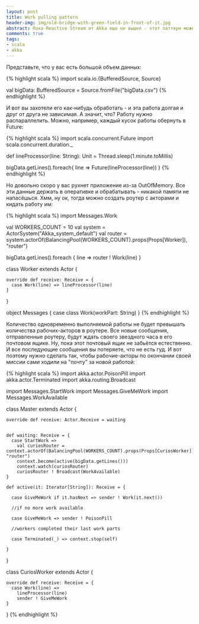 ```yaml
---
layout: post
title: Work pulling pattern
header-img: img/old-bridge-with-green-field-in-front-of-it.jpg
abstract: Пока Reactive Stream от Akka еще не вышел - этот паттерн может вас выручить.
comments: true
tags:
- scala
- akka
---
```


Представьте, что у вас есть большой объем данных:

{% highlight scala %}
import scala.io.{BufferedSource, Source}

val bigData: BufferedSource = Source.fromFile("bigData.csv")
{% endhighlight %}

 
И вот вы захотели его как-нибудь обработать - и эта работа долгая и друг от друга не зависимая. А значит, что? Работу нужно распараллелить. Можно, например, каждый кусок работы обернуть в Future:

{% highlight scala %}
  import scala.concurrent.Future
  import scala.concurrent.duration._

  def lineProcessor(line: String): Unit = Thread.sleep(1.minute.toMillis)

  bigData.getLines().foreach{ line =>
    Future(lineProcessor(line))
  }
{% endhighlight %}

Но довольно скоро у вас рухнет приложение из-за OutOfMemory. Все эти данные держать в оперативке и обрабатывать - никакой памяти не напасёшься.
Хмм, ну ок, тогда можно создать роутер с акторами и кидать работу им: 

{% highlight scala %}
  import Messages.Work
  
  val WORKERS_COUNT = 10
  val system = ActorSystem("Akka_system_default")
  val router = system.actorOf(BalancingPool(WORKERS_COUNT).props(Props[Worker]), "router")

  bigData.getLines().foreach { line =>
    router ! Work(line)
  }

  class Worker extends Actor {

    override def receive: Receive = {
      case Work(line) => lineProcessor(line)
    }

  }

  object Messages {
    case class Work(workPart: String)
  }
{% endhighlight %}

Количество одновременно выполняемой работы не будет превышать количества рабочих-акторов в роутере. Все новые сообщения, отправленные роутеру, будут ждать своего звездного часа в его почтовом ящике. Ну, пока этот почтовый ящик не забьётся естественно. И все последующие сообщения вы потеряете, что не есть гуд. 
И вот поэтому нужно сделать так, чтобы рабочие-акторы по окончании своей миссии сами ходили на "почту" за новой работой:

{% highlight scala %}
  import akka.actor.PoisonPill
  import akka.actor.Terminated
  import akka.routing.Broadcast

  import Messages.StartWork
  import Messages.GiveMeWork
  import Messages.WorkAvailable

  class Master extends Actor {

    override def receive: Actor.Receive = waiting


    def waiting: Receive = {
      case StartWork =>
        val curiosRouter = context.actorOf(BalancingPool(WORKERS_COUNT).props(Props[CuriosWorker]), "router")
        context.become(active(bigData.getLines()))
        context.watch(curiosRouter)
        curiosRouter ! Broadcast(WorkAvailable)
    }

    def active(it: Iterator[String]): Receive = {

      case GiveMeWork if it.hasNext => sender ! Work(it.next())

      //if no more work available
      
      case GiveMeWork => sender ! PoisonPill

      //workers completed their last work parts
      
      case Terminated(_) => context.stop(self)

    }

  }

  class CuriosWorker extends Actor {

    override def receive: Receive = {
      case Work(line) =>
        lineProcessor(line)
        sender ! GiveMeWork
    }

  }
{% endhighlight %}
